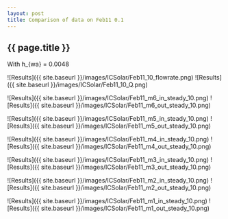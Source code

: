 ```yaml
---
layout: post
title: Comparison of data on Feb11 0.1
---
```

{{ page.title }}
-----------------
With h_{wa} = 0.0048

![Results]({{ site.baseurl }}/images/ICSolar/Feb11_10_flowrate.png) ![Results]({{ site.baseurl }}/images/ICSolar/Feb11_10_Q.png)

![Results]({{ site.baseurl }}/images/ICSolar/Feb11_m6_in_steady_10.png) ![Results]({{ site.baseurl }}/images/ICSolar/Feb11_m6_out_steady_10.png)

![Results]({{ site.baseurl }}/images/ICSolar/Feb11_m5_in_steady_10.png) ![Results]({{ site.baseurl }}/images/ICSolar/Feb11_m5_out_steady_10.png)

![Results]({{ site.baseurl }}/images/ICSolar/Feb11_m4_in_steady_10.png) ![Results]({{ site.baseurl }}/images/ICSolar/Feb11_m4_out_steady_10.png)

![Results]({{ site.baseurl }}/images/ICSolar/Feb11_m3_in_steady_10.png) ![Results]({{ site.baseurl }}/images/ICSolar/Feb11_m3_out_steady_10.png)

![Results]({{ site.baseurl }}/images/ICSolar/Feb11_m2_in_steady_10.png) ![Results]({{ site.baseurl }}/images/ICSolar/Feb11_m2_out_steady_10.png)

![Results]({{ site.baseurl }}/images/ICSolar/Feb11_m1_in_steady_10.png) ![Results]({{ site.baseurl }}/images/ICSolar/Feb11_m1_out_steady_10.png)

